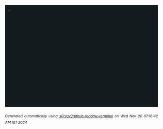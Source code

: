 <div align="justify">
<picture>
    <source media="(prefers-color-scheme: dark)" srcset="./output.gif">
    <source media="(prefers-color-scheme: light)" srcset="./output.gif">
    <img alt="GIFOS" src="output.gif">
</picture>

<sub><i>Generated automatically using [x0rzavi/github-readme-terminal](https://github.com/x0rzavi/github-readme-terminal) on Wed Nov 20 07:16:42 AM IST 2024</i></sub>

<!-- <details>
<summary>More details</summary>

</details> -->
</div>

<!-- Image deletion URL: NONE -->